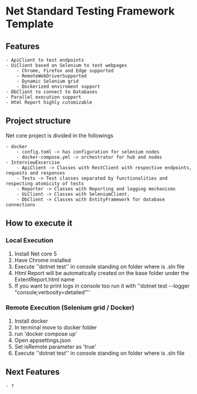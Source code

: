 # Net Standard Testing Framework Template

## Features

	- ApiClient to test endpoints
	- UiClient based on Selenium to test webpages
		- Chrome, Firefox and Edge supported
		- RemoteWebDriverSupported
		- Dynamic Selenium grid
		- Dockerized enviroment support
	- DbClient to connect to Databases
	- Parallel execution support
	- Html Report highly cutomizable

## Project structure

Net core project is divided in the followings

	- docker
		- config.toml -> has configuration for selenium nodes
		- docker-compose.yml -> orchestrator for hub and nodes
	- InterviewExcercise
		- ApiClient -> Classes with RestClient with respective endpoints, requests and responses
		- Tests -> Test classes separated by functionalities and respecting atomicity of tests
		- Reporter -> Classes with Reporting and logging mechanisms
		- UiClient -> Classes with SeleniumClient.
		- DbClient -> Classes with EntityFramework for database connections

## How to execute it 

### Local Execution

 1. Install Net core 5
 2. Have Chrome installed
 3. Execute ''dotnet test'' in console standing on folder where is .sln file
 4. Html Report will be automatically created on the base folder under the ExtentReport.html name
 5. If you want to print logs in console too run it with ''dotnet test --logger "console;verbosity=detailed"''

### Remote Execution (Selenium grid / Docker)

 1. Install docker
 2. In terminal move to docker folder
 3. run 'docker compose up'
 4. Open appsettings.json
 5. Set isRemote parameter as 'true'
 6. Execute ''dotnet test'' in console standing on folder where is .sln file

## Next Features

	- ?